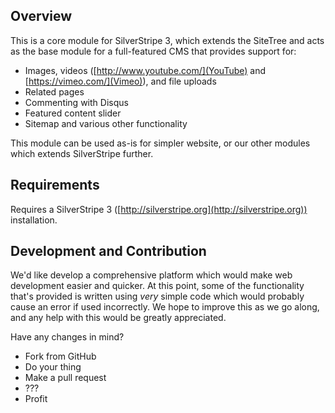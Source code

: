 ## Overview ##

This is a core module for SilverStripe 3, which extends the SiteTree and acts as the base module for a full-featured CMS that provides support for:

* Images, videos ([http://www.youtube.com/](YouTube) and [https://vimeo.com/](Vimeo)), and file uploads
* Related pages
* Commenting with Disqus
* Featured content slider
* Sitemap and various other functionality

This module can be used as-is for simpler website, or our other modules which extends SilverStripe further.

## Requirements ##

Requires a SilverStripe 3 ([http://silverstripe.org](http://silverstripe.org)) installation.

## Development and Contribution ##

We'd like develop a comprehensive platform which would make web development easier and quicker. At this point, some of the functionality that's provided is written using _very_ simple code which would probably cause an error if used incorrectly. We hope to improve this as we go along, and any help with this would be greatly appreciated.

Have any changes in mind?

* Fork from GitHub
* Do your thing
* Make a pull request
* ???
* Profit